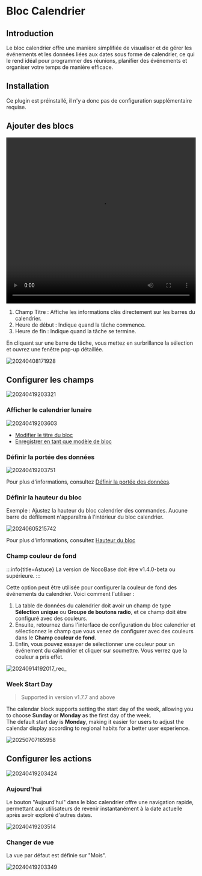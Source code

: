 # Bloc Calendrier

<PluginInfo name="calendar"></PluginInfo>

## Introduction

Le bloc calendrier offre une manière simplifiée de visualiser et de gérer les événements et les données liées aux dates sous forme de calendrier, ce qui le rend idéal pour programmer des réunions, planifier des événements et organiser votre temps de manière efficace.

## Installation

Ce plugin est préinstallé, il n'y a donc pas de configuration supplémentaire requise.

## Ajouter des blocs

<video width="100%" height="440" controls>
      <source src="https://static-docs.nocobase.com/20240419201640.mp4" type="video/mp4">
</video>

1. Champ Titre : Affiche les informations clés directement sur les barres du calendrier.
2. Heure de début : Indique quand la tâche commence.
3. Heure de fin : Indique quand la tâche se termine.

En cliquant sur une barre de tâche, vous mettez en surbrillance la sélection et ouvrez une fenêtre pop-up détaillée.

![20240408171928](https://static-docs.nocobase.com/20240408171928.png)

## Configurer les champs

![20240419203321](https://static-docs.nocobase.com/20240419203321.png)

### Afficher le calendrier lunaire

![20240419203603](https://static-docs.nocobase.com/20240419203603.png)

- [Modifier le titre du bloc](/handbook/ui/blocks/block-settings/block-title)
- [Enregistrer en tant que modèle de bloc](/handbook/block-template)

### Définir la portée des données

![20240419203751](https://static-docs.nocobase.com/20240419203751.png)

Pour plus d'informations, consultez [Définir la portée des données](/handbook/ui/blocks/block-settings/data-scope).

### Définir la hauteur du bloc

Exemple : Ajustez la hauteur du bloc calendrier des commandes. Aucune barre de défilement n'apparaîtra à l'intérieur du bloc calendrier.

![20240605215742](https://static-docs.nocobase.com/20240605215742.gif)

Pour plus d'informations, consultez [Hauteur du bloc](/handbook/ui/blocks/block-settings/block-height)

### Champ couleur de fond

:::info{title=Astuce}
La version de NocoBase doit être v1.4.0-beta ou supérieure.
:::

Cette option peut être utilisée pour configurer la couleur de fond des événements du calendrier. Voici comment l'utiliser :

1. La table de données du calendrier doit avoir un champ de type **Sélection unique** ou **Groupe de boutons radio**, et ce champ doit être configuré avec des couleurs.
2. Ensuite, retournez dans l'interface de configuration du bloc calendrier et sélectionnez le champ que vous venez de configurer avec des couleurs dans le **Champ couleur de fond**.
3. Enfin, vous pouvez essayer de sélectionner une couleur pour un événement du calendrier et cliquer sur soumettre. Vous verrez que la couleur a pris effet.

![20240914192017_rec_](https://static-docs.nocobase.com/20240914192017_rec_.gif)


### Week Start Day

> Supported in version v1.7.7 and above

The calendar block supports setting the start day of the week, allowing you to choose **Sunday** or **Monday** as the first day of the week.  
The default start day is **Monday**, making it easier for users to adjust the calendar display according to regional habits for a better user experience.

![20250707165958](https://static-docs.nocobase.com/20250707165958.png)


## Configurer les actions

![20240419203424](https://static-docs.nocobase.com/20240419203424.png)

### Aujourd'hui

Le bouton "Aujourd'hui" dans le bloc calendrier offre une navigation rapide, permettant aux utilisateurs de revenir instantanément à la date actuelle après avoir exploré d'autres dates.

![20240419203514](https://static-docs.nocobase.com/20240419203514.png)

### Changer de vue

La vue par défaut est définie sur "Mois".

![20240419203349](https://static-docs.nocobase.com/20240419203349.png)
